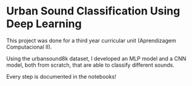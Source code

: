 # Urban Sound Classification Using Deep Learning

This project was done for a third year curricular unit (Aprendizagem Computacional II).

Using the urbansound8k dataset, I developed an MLP model and a CNN model, both from scratch, that are able to classify different sounds.

Every step is documented in the notebooks!
